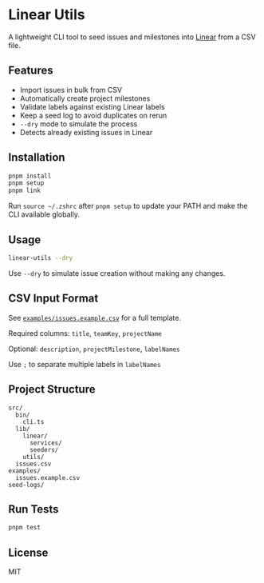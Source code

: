 # Linear Utils

A lightweight CLI tool to seed issues and milestones into [Linear](https://linear.app/) from a CSV file.

## Features

* Import issues in bulk from CSV
* Automatically create project milestones
* Validate labels against existing Linear labels
* Keep a seed log to avoid duplicates on rerun
* `--dry` mode to simulate the process
* Detects already existing issues in Linear

## Installation

```bash
pnpm install
pnpm setup
pnpm link
```

Run `source ~/.zshrc` after `pnpm setup` to update your PATH and make the CLI available globally.

## Usage

```bash
linear-utils --dry
```

Use `--dry` to simulate issue creation without making any changes.

## CSV Input Format

See [`examples/issues.example.csv`](./examples/issues.example.csv) for a full template.

Required columns: `title`, `teamKey`, `projectName`

Optional: `description`, `projectMilestone`, `labelNames`

Use `;` to separate multiple labels in `labelNames`

## Project Structure

```
src/
  bin/
    cli.ts
  lib/
    linear/
      services/
      seeders/
    utils/
  issues.csv
examples/
  issues.example.csv
seed-logs/
```

## Run Tests

```bash
pnpm test
```

## License

MIT
